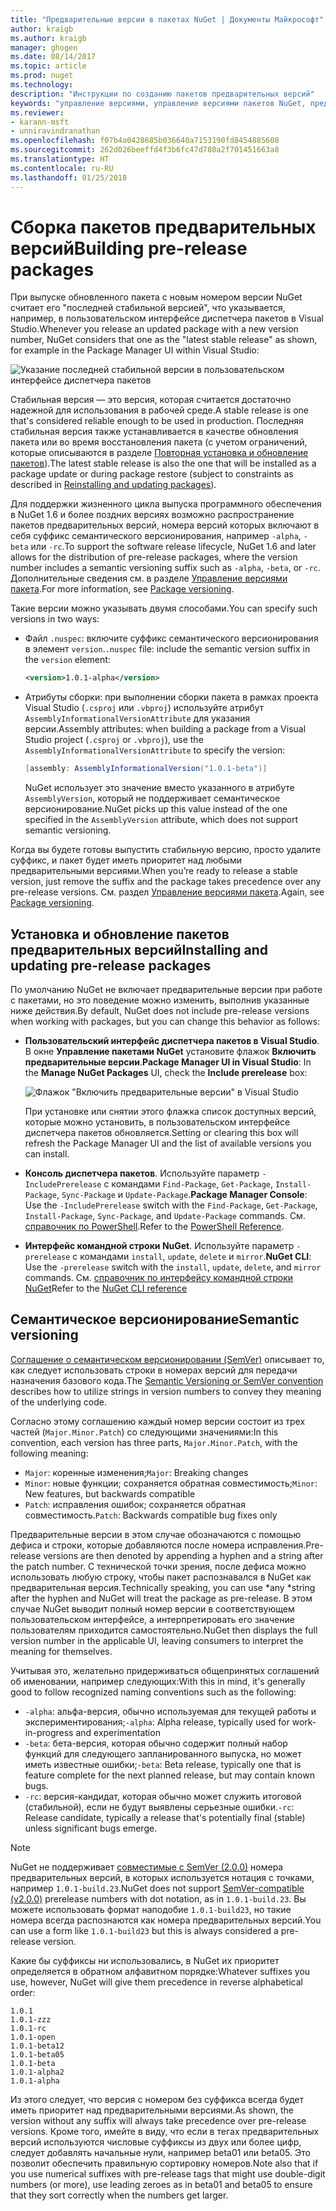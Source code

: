 ```yaml
---
title: "Предварительные версии в пакетах NuGet | Документы Майкрософт"
author: kraigb
ms.author: kraigb
manager: ghogen
ms.date: 08/14/2017
ms.topic: article
ms.prod: nuget
ms.technology: 
description: "Инструкции по созданию пакетов предварительных версий"
keywords: "управление версиями, управление версиями пакетов NuGet, предварительные версии NuGet, пакеты NuGet предварительных версий, предварительный просмотр версий пакетов, версии-кандидаты пакетов, бета-версии пакетов, семантическое версионирование NuGet"
ms.reviewer:
- karann-msft
- unniravindranathan
ms.openlocfilehash: f07b4a0428685b036640a7153190fd8454885608
ms.sourcegitcommit: 262d026beeffd4f3b6fc47d780a2f701451663a8
ms.translationtype: HT
ms.contentlocale: ru-RU
ms.lasthandoff: 01/25/2018
---
```

# <a name="building-pre-release-packages"></a><span data-ttu-id="98ff5-104">Сборка пакетов предварительных версий</span><span class="sxs-lookup"><span data-stu-id="98ff5-104">Building pre-release packages</span></span>

<span data-ttu-id="98ff5-105">При выпуске обновленного пакета с новым номером версии NuGet считает его "последней стабильной версией", что указывается, например, в пользовательском интерфейсе диспетчера пакетов в Visual Studio.</span><span class="sxs-lookup"><span data-stu-id="98ff5-105">Whenever you release an updated package with a new version number, NuGet considers that one as the "latest stable release" as shown, for example in the Package Manager UI within Visual Studio:</span></span>

![Указание последней стабильной версии в пользовательском интерфейсе диспетчера пакетов](media/Prerelease_01-LatestStable.png)

<span data-ttu-id="98ff5-107">Стабильная версия — это версия, которая считается достаточно надежной для использования в рабочей среде.</span><span class="sxs-lookup"><span data-stu-id="98ff5-107">A stable release is one that's considered reliable enough to be used in production.</span></span> <span data-ttu-id="98ff5-108">Последняя стабильная версия также устанавливается в качестве обновления пакета или во время восстановления пакета (с учетом ограничений, которые описываются в разделе [Повторная установка и обновление пакетов](../consume-packages/reinstalling-and-updating-packages.md)).</span><span class="sxs-lookup"><span data-stu-id="98ff5-108">The latest stable release is also the one that will be installed as a package update or during package restore (subject to constraints as described in [Reinstalling and updating packages](../consume-packages/reinstalling-and-updating-packages.md)).</span></span>

<span data-ttu-id="98ff5-109">Для поддержки жизненного цикла выпуска программного обеспечения в NuGet 1.6 и более поздних версиях возможно распространение пакетов предварительных версий, номера версий которых включают в себя суффикс семантического версионирования, например `-alpha`, `-beta` или `-rc`.</span><span class="sxs-lookup"><span data-stu-id="98ff5-109">To support the software release lifecycle, NuGet 1.6 and later allows for the distribution of pre-release packages, where the version number includes a semantic versioning suffix such as `-alpha`, `-beta`, or `-rc`.</span></span> <span data-ttu-id="98ff5-110">Дополнительные сведения см. в разделе [Управление версиями пакета](../reference/package-versioning.md#pre-release-versions).</span><span class="sxs-lookup"><span data-stu-id="98ff5-110">For more information, see [Package versioning](../reference/package-versioning.md#pre-release-versions).</span></span>

<span data-ttu-id="98ff5-111">Такие версии можно указывать двумя способами.</span><span class="sxs-lookup"><span data-stu-id="98ff5-111">You can specify such versions in two ways:</span></span>

- <span data-ttu-id="98ff5-112">Файл `.nuspec`: включите суффикс семантического версионирования в элемент `version`.</span><span class="sxs-lookup"><span data-stu-id="98ff5-112">`.nuspec` file: include the semantic version suffix in the `version` element:</span></span>

    ```xml
    <version>1.0.1-alpha</version>
    ```

- <span data-ttu-id="98ff5-113">Атрибуты сборки: при выполнении сборки пакета в рамках проекта Visual Studio (`.csproj` или `.vbproj`) используйте атрибут `AssemblyInformationalVersionAttribute` для указания версии.</span><span class="sxs-lookup"><span data-stu-id="98ff5-113">Assembly attributes: when building a package from a Visual Studio project (`.csproj` or `.vbproj`), use the `AssemblyInformationalVersionAttribute` to specify the version:</span></span>

    ```cs
    [assembly: AssemblyInformationalVersion("1.0.1-beta")]
    ```

    <span data-ttu-id="98ff5-114">NuGet использует это значение вместо указанного в атрибуте `AssemblyVersion`, который не поддерживает семантическое версионирование.</span><span class="sxs-lookup"><span data-stu-id="98ff5-114">NuGet picks up this value instead of the one specified in the `AssemblyVersion` attribute, which does not support semantic versioning.</span></span>

<span data-ttu-id="98ff5-115">Когда вы будете готовы выпустить стабильную версию, просто удалите суффикс, и пакет будет иметь приоритет над любыми предварительными версиями.</span><span class="sxs-lookup"><span data-stu-id="98ff5-115">When you’re ready to release a stable version, just remove the suffix and the package takes precedence over any pre-release versions.</span></span> <span data-ttu-id="98ff5-116">См. раздел [Управление версиями пакета](../reference/package-versioning.md#pre-release-versions).</span><span class="sxs-lookup"><span data-stu-id="98ff5-116">Again, see [Package versioning](../reference/package-versioning.md#pre-release-versions).</span></span>

## <a name="installing-and-updating-pre-release-packages"></a><span data-ttu-id="98ff5-117">Установка и обновление пакетов предварительных версий</span><span class="sxs-lookup"><span data-stu-id="98ff5-117">Installing and updating pre-release packages</span></span>

<span data-ttu-id="98ff5-118">По умолчанию NuGet не включает предварительные версии при работе с пакетами, но это поведение можно изменить, выполнив указанные ниже действия.</span><span class="sxs-lookup"><span data-stu-id="98ff5-118">By default, NuGet does not include pre-release versions when working with packages, but you can change this behavior as follows:</span></span>

- <span data-ttu-id="98ff5-119">**Пользовательский интерфейс диспетчера пакетов в Visual Studio**. В окне **Управление пакетами NuGet** установите флажок **Включить предварительные версии**.</span><span class="sxs-lookup"><span data-stu-id="98ff5-119">**Package Manager UI in Visual Studio**: In the **Manage NuGet Packages** UI, check the **Include prerelease** box:</span></span>

    ![Флажок "Включить предварительные версии" в Visual Studio](media/Prerelease_02-CheckPrerelease.png)

    <span data-ttu-id="98ff5-121">При установке или снятии этого флажка список доступных версий, которые можно установить, в пользовательском интерфейсе диспетчера пакетов обновляется.</span><span class="sxs-lookup"><span data-stu-id="98ff5-121">Setting or clearing this box will refresh the Package Manager UI and the list of available versions you can install.</span></span>

- <span data-ttu-id="98ff5-122">**Консоль диспетчера пакетов**. Используйте параметр `-IncludePrerelease` с командами `Find-Package`, `Get-Package`, `Install-Package`, `Sync-Package` и `Update-Package`.</span><span class="sxs-lookup"><span data-stu-id="98ff5-122">**Package Manager Console**: Use the `-IncludePrerelease` switch with the `Find-Package`, `Get-Package`, `Install-Package`, `Sync-Package`, and `Update-Package` commands.</span></span> <span data-ttu-id="98ff5-123">См. [справочник по PowerShell](../tools/powershell-reference.md).</span><span class="sxs-lookup"><span data-stu-id="98ff5-123">Refer to the [PowerShell Reference](../tools/powershell-reference.md).</span></span>

- <span data-ttu-id="98ff5-124">**Интерфейс командной строки NuGet**. Используйте параметр `-prerelease` с командами `install`, `update`, `delete` и `mirror`.</span><span class="sxs-lookup"><span data-stu-id="98ff5-124">**NuGet CLI**: Use the `-prerelease` switch with the `install`, `update`, `delete`, and `mirror` commands.</span></span> <span data-ttu-id="98ff5-125">См. [справочник по интерфейсу командной строки NuGet](../tools/nuget-exe-cli-reference.md)</span><span class="sxs-lookup"><span data-stu-id="98ff5-125">Refer to the [NuGet CLI reference](../tools/nuget-exe-cli-reference.md)</span></span>

## <a name="semantic-versioning"></a><span data-ttu-id="98ff5-126">Семантическое версионирование</span><span class="sxs-lookup"><span data-stu-id="98ff5-126">Semantic versioning</span></span>

<span data-ttu-id="98ff5-127">[Соглашение о семантическом версионировании (SemVer)](http://semver.org/spec/v1.0.0.html) описывает то, как следует использовать строки в номерах версий для передачи назначения базового кода.</span><span class="sxs-lookup"><span data-stu-id="98ff5-127">The [Semantic Versioning or SemVer convention](http://semver.org/spec/v1.0.0.html) describes how to utilize strings in version numbers to convey they meaning of the underlying code.</span></span>

<span data-ttu-id="98ff5-128">Согласно этому соглашению каждый номер версии состоит из трех частей (`Major.Minor.Patch`) со следующими значениями:</span><span class="sxs-lookup"><span data-stu-id="98ff5-128">In this convention, each version has three parts, `Major.Minor.Patch`, with the following meaning:</span></span>

- <span data-ttu-id="98ff5-129">`Major`: коренные изменения;</span><span class="sxs-lookup"><span data-stu-id="98ff5-129">`Major`: Breaking changes</span></span>
- <span data-ttu-id="98ff5-130">`Minor`: новые функции; сохраняется обратная совместимость;</span><span class="sxs-lookup"><span data-stu-id="98ff5-130">`Minor`: New features, but backwards compatible</span></span>
- <span data-ttu-id="98ff5-131">`Patch`: исправления ошибок; сохраняется обратная совместимость.</span><span class="sxs-lookup"><span data-stu-id="98ff5-131">`Patch`: Backwards compatible bug fixes only</span></span>

<span data-ttu-id="98ff5-132">Предварительные версии в этом случае обозначаются с помощью дефиса и строки, которые добавляются после номера исправления.</span><span class="sxs-lookup"><span data-stu-id="98ff5-132">Pre-release versions are then denoted by appending a hyphen and a string after the patch number.</span></span> <span data-ttu-id="98ff5-133">С технической точки зрения, после дефиса можно использовать любую строку, чтобы пакет распознавался в NuGet как предварительная версия.</span><span class="sxs-lookup"><span data-stu-id="98ff5-133">Technically speaking, you can use *any *string after the hyphen and NuGet will treat the package as pre-release.</span></span> <span data-ttu-id="98ff5-134">В этом случае NuGet выводит полный номер версии в соответствующем пользовательском интерфейсе, а интерпретировать его значение пользователям приходится самостоятельно.</span><span class="sxs-lookup"><span data-stu-id="98ff5-134">NuGet then displays the full version number in the applicable UI, leaving consumers to interpret the meaning for themselves.</span></span>

<span data-ttu-id="98ff5-135">Учитывая это, желательно придерживаться общепринятых соглашений об именовании, например следующих:</span><span class="sxs-lookup"><span data-stu-id="98ff5-135">With this in mind, it's generally good to follow recognized naming conventions such as the following:</span></span>

- <span data-ttu-id="98ff5-136">`-alpha`: альфа-версия, обычно используемая для текущей работы и экспериментирования;</span><span class="sxs-lookup"><span data-stu-id="98ff5-136">`-alpha`: Alpha release, typically used for work-in-progress and experimentation</span></span>
- <span data-ttu-id="98ff5-137">`-beta`: бета-версия, которая обычно содержит полный набор функций для следующего запланированного выпуска, но может иметь известные ошибки;</span><span class="sxs-lookup"><span data-stu-id="98ff5-137">`-beta`: Beta release, typically one that is feature complete for the next planned release, but may contain known bugs.</span></span>
- <span data-ttu-id="98ff5-138">`-rc`: версия-кандидат, которая обычно может служить итоговой (стабильной), если не будут выявлены серьезные ошибки.</span><span class="sxs-lookup"><span data-stu-id="98ff5-138">`-rc`: Release candidate, typically a release that's potentially final (stable) unless significant bugs emerge.</span></span>

> [!Note]
> <span data-ttu-id="98ff5-139">NuGet не поддерживает [совместимые с SemVer (2.0.0)](http://semver.org/spec/v2.0.0.html) номера предварительных версий, в которых используется нотация с точками, например `1.0.1-build.23`.</span><span class="sxs-lookup"><span data-stu-id="98ff5-139">NuGet does not support [SemVer-compatible (v2.0.0)](http://semver.org/spec/v2.0.0.html) prerelease numbers with dot notation, as in `1.0.1-build.23`.</span></span> <span data-ttu-id="98ff5-140">Вы можете использовать формат наподобие `1.0.1-build23`, но такие номера всегда распознаются как номера предварительных версий.</span><span class="sxs-lookup"><span data-stu-id="98ff5-140">You can use a form like `1.0.1-build23` but this is always considered a pre-release version.</span></span>

<span data-ttu-id="98ff5-141">Какие бы суффиксы ни использовались, в NuGet их приоритет определяется в обратном алфавитном порядке:</span><span class="sxs-lookup"><span data-stu-id="98ff5-141">Whatever suffixes you use, however, NuGet will give them precedence in reverse alphabetical order:</span></span>

    1.0.1
    1.0.1-zzz
    1.0.1-rc
    1.0.1-open
    1.0.1-beta12
    1.0.1-beta05
    1.0.1-beta
    1.0.1-alpha2
    1.0.1-alpha

<span data-ttu-id="98ff5-142">Из этого следует, что версия с номером без суффикса всегда будет иметь приоритет над предварительными версиями.</span><span class="sxs-lookup"><span data-stu-id="98ff5-142">As shown, the version without any suffix will always take precedence over pre-release versions.</span></span> <span data-ttu-id="98ff5-143">Кроме того, имейте в виду, что если в тегах предварительных версий используются числовые суффиксы из двух или более цифр, следует добавлять начальные нули, например beta01 или beta05. Это позволит обеспечить правильную сортировку номеров.</span><span class="sxs-lookup"><span data-stu-id="98ff5-143">Note also that if you use numerical suffixes with pre-release tags that might use double-digit numbers (or more), use leading zeroes as in beta01 and beta05 to ensure that they sort correctly when the numbers get larger.</span></span>
